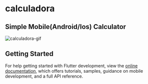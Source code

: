 # calculadora
## Simple Mobile(Android/Ios) Calculator 
![calculadora-gif](https://github.com/Jerry-523/calculadora/assets/92488227/b3b9930e-555a-4d77-8e2a-a28cb717582d)


## Getting Started

For help getting started with Flutter development, view the
[online documentation](https://docs.flutter.dev/), which offers tutorials,
samples, guidance on mobile development, and a full API reference.
